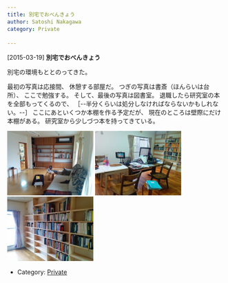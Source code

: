 ```yaml
---
title: 別宅でおべんきょう
author: Satoshi Nakagawa
category: Private

---
```


[2015-03-19] **別宅でおべんきょう** 

 別宅の環境もととのってきた。

 最初の写真は応接間、
休憩する部屋だ。
つぎの写真は書斎（ほんらいは台所）、
ここで勉強する。
そして、最後の写真は図書室。
退職したら研究室の本を全部もってくるので、
［--半分くらいは処分しなければならないかもしれない。--］
ここにあといくつか本棚を作る予定だが、
現在のところは壁際にだけ本棚がある。
研究室から少しづつ本を持ってきている。

<a href=/pict/2015-03-19-living.jpg><img src="/pict/2015-03-19-living.jpg" alt="応接間" width="200"/></a>
<a href=/pict/2015-03-19-study.jpg><img src="/pict/2015-03-19-study.jpg" alt="書斎" width="200"/></a>
<a href=/pict/2015-03-19-library.jpg><img src="/pict/2015-03-19-library.jpg" alt="図書室" width="200"/></a>

- Category: [Private](https://merapano.github.io/categories.html#Private)


